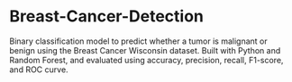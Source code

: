 # Breast-Cancer-Detection
Binary classification model to predict whether a tumor is malignant or benign using the Breast Cancer Wisconsin dataset. Built with Python and Random Forest, and evaluated using accuracy, precision, recall, F1-score, and ROC curve.
